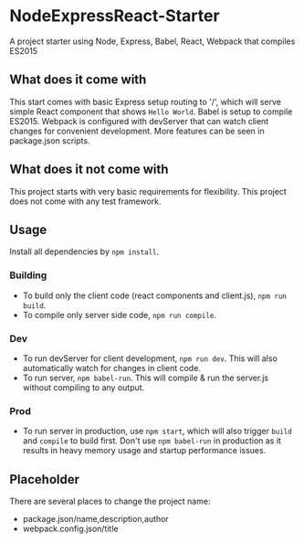 # NodeExpressReact-Starter
A project starter using Node, Express, Babel, React, Webpack that compiles ES2015

## What does it come with
This start comes with basic Express setup routing to '/', which will serve simple React component that shows `Hello World`.
Babel is setup to compile ES2015. Webpack is configured with devServer that can watch client changes for convenient development.
More features can be seen in package.json scripts.

## What does it not come with
This project starts with very basic requirements for flexibility. 
This project does not come with any test framework.

## Usage
Install all dependencies by `npm install`.

### Building
- To build only the client code (react components and client.js), `npm run build`.
- To compile only server side code, `npm run compile`.

### Dev
- To run devServer for client development, `npm run dev`. This will also automatically watch for changes in client code.
- To run server, `npm babel-run`. This will compile & run the server.js without compiling to any output.

### Prod
- To run server in production, use `npm start`, which will also trigger `build` and `compile` to build first. Don't use `npm babel-run` in production as it results in heavy memory usage and startup performance issues.

## Placeholder
There are several places to change the project name:
- package.json/name,description,author
- webpack.config.json/title
